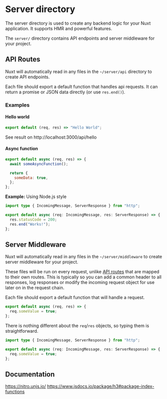 # Server directory

The server directory is used to create any backend logic for your Nuxt application. It supports HMR and powerful features.

The `server/` directory contains API endpoints and server middleware for your project.

## API Routes

Nuxt will automatically read in any files in the `~/server/api` directory to create API endpoints.

Each file should export a default function that handles api requests. It can return a promise or JSON data directly (or use `res.end()`).

### Examples

#### Hello world

```js [server/api/hello.ts]
export default (req, res) => "Hello World";
```

See result on http://localhost:3000/api/hello

#### Async function

```js [server/api/async.ts]
export default async (req, res) => {
  await someAsyncFunction();

  return {
    someData: true,
  };
};
```

**Example:** Using Node.js style

```ts [server/api/node.ts]
import type { IncomingMessage, ServerResponse } from "http";

export default async (req: IncomingMessage, res: ServerResponse) => {
  res.statusCode = 200;
  res.end("Works!");
};
```

## Server Middleware

Nuxt will automatically read in any files in the `~/server/middleware` to create server middleware for your project.

These files will be run on every request, unlike [API routes](./api) that are mapped to their own routes. This is typically so you can add a common header to all responses, log responses or modify the incoming request object for use later on in the request chain.

Each file should export a default function that will handle a request.

```js
export default async (req, res) => {
  req.someValue = true;
};
```

There is nothing different about the `req`/`res` objects, so typing them is straightforward.

```ts
import type { IncomingMessage, ServerResponse } from "http";

export default async (req: IncomingMessage, res: ServerResponse) => {
  req.someValue = true;
};
```

## Documentation
https://nitro.unjs.io/
https://www.jsdocs.io/package/h3#package-index-functions
